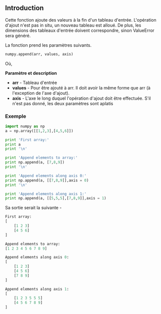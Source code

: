 ## Introduction

Cette fonction ajoute des valeurs à la fin d'un tableau d'entrée. L'opération d'ajout n'est pas in situ, un nouveau tableau est alloué. De plus, les dimensions des tableaux d'entrée doivent correspondre, sinon ValueError sera généré.

La fonction prend les paramètres suivants.

```python
numpy.append(arr, values, axis)
```

Où,

**Paramètre et description**

- **arr** - Tableau d'entrée
- **values** - Pour être ajouté à arr. Il doit avoir la même forme que arr (à l'exception de l'axe d'ajout).
- **axis** - L'axe le long duquel l'opération d'ajout doit être effectuée. S'il n'est pas donné, les deux paramètres sont aplatis

### Exemple

```python
import numpy as np 
a = np.array([[1,2,3],[4,5,6]]) 

print 'First array:' 
print a 
print '\n'  

print 'Append elements to array:' 
print np.append(a, [7,8,9]) 
print '\n'  

print 'Append elements along axis 0:' 
print np.append(a, [[7,8,9]],axis = 0) 
print '\n'  

print 'Append elements along axis 1:' 
print np.append(a, [[5,5,5],[7,8,9]],axis = 1)
```

Sa sortie serait la suivante -

```python
First array:
[
    [1 2 3]
    [4 5 6]
]

Append elements to array:
[1 2 3 4 5 6 7 8 9]

Append elements along axis 0:
[
    [1 2 3]
    [4 5 6]
    [7 8 9]
]

Append elements along axis 1:
[
    [1 2 3 5 5 5]
    [4 5 6 7 8 9]
]
```